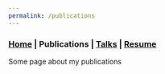 ```yaml
---
permalink: /publications
---
```

### [Home](/index) | Publications | [Talks](/talks) | [Resume](/resume)

Some page about my publications

